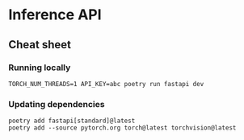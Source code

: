 # Inference API

## Cheat sheet

### Running locally

```
TORCH_NUM_THREADS=1 API_KEY=abc poetry run fastapi dev
```

### Updating dependencies

```
poetry add fastapi[standard]@latest
poetry add --source pytorch.org torch@latest torchvision@latest
```
